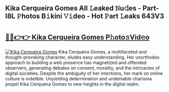 ## Kika Cerqueira Gomes All 𝙻eaked 𝙽u𝚍es - Part-I8L 𝙿hotos B𝚒kini 𝚅𝚒deo - Hot 𝙿art 𝙻eaks 643V3

# <h2><a href="http://ld1a0d8.urlbe.top/?page=Kika+Cerqueira+Gomes">🔗🔗👉👉 Kika Cerqueira Gomes P𝚑oto𝚜Vid𝚎o</a></h2>

[![Kika Cerqueira Gomes](https://i.imgur.com/eBuTRDB.gif)](http://ld1a0d8.urlbe.top/?page=Kika+Cerqueira+Gomes)
Kika Cerqueira Gomes, a multifaceted and thought-provoking character, eludes easy understanding. Her unorthodox approach to building a web presence has magnetized and offended observers, generating debates on consent, morality, and the intricacies of digital societies. Despite the ambiguity of her intentions, her mark on online culture is indelible. Unyielding determination and undeniable charisma propel Kika Cerqueira Gomes to new heights in the digital realm.

